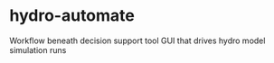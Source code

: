 # hydro-automate
Workflow beneath decision support tool GUI that drives hydro model simulation runs
